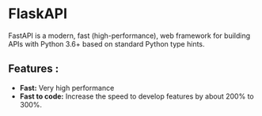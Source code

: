 # FlaskAPI
FastAPI is a modern, fast (high-performance), web framework for building APIs with Python 3.6+ based on standard Python type hints.
## Features :
- **Fast:** Very high performance
- **Fast to code:** Increase the speed to develop features by about 200% to 300%. 
